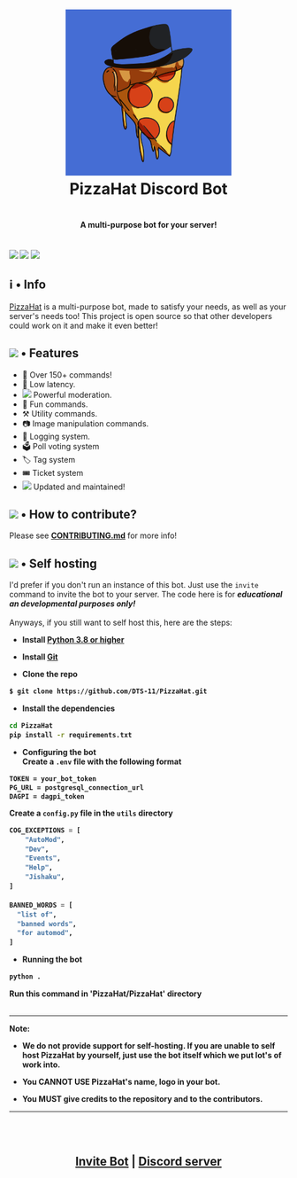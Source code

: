 <h1 align="center">
    <img src="https://github.com/DTS-11/PizzaHat/blob/main/assets/bot-logo.png" width="300" height="300"/> <br>
PizzaHat Discord Bot <h1/>
	
<h4 align="center"> A multi-purpose bot for your server! <h4/>
  </a><br>
  <img src="https://img.shields.io/badge/discord.py-2.3.2-blue?style=flat" />
  <img src="https://img.shields.io/badge/Python-3.11-green?style=flat&logo=python" />
  <img src="https://github.com/DTS-11/PizzaHat/actions/workflows/codeql-analysis.yml/badge.svg" />
</h1>
	

## ℹ️ • Info

[PizzaHat](https://pizzahat.netlify.app) is a multi-purpose bot, made to satisfy your needs, as well as your server's needs too! This project is open source so that other developers could work on it and make it even better!

	
## <img src="https://cdn.discordapp.com/emojis/800797566471897088.png?size=80" height="30px"> • Features

- 📌 Over 150+ commands! </li> <!-- - 🔼 95%+ uptime. </li> -->
- 🏓 Low latency. </li>
- <img src="https://cdn.discordapp.com/emojis/847248846526087239.png?size=80" height="19px"> Powerful moderation. </li> <!-- - 🚀 Activities. </li> -->
- 🥳 Fun commands. </li>
- ⚒️ Utility commands. </li>
- 📷 Image manipulation commands. </li> <!-- - 🎵 Music commands. </li> -->
- 📔 Logging system. </li>
- 🗳 Poll voting system </li>
- 🏷 Tag system </li>
- 🎟 Ticket system </li>
- <img src="https://cdn.discordapp.com/emojis/809170074006192130.png?size=80" height="19px"> Updated and maintained! </li>
	
## <img src='https://cdn.discordapp.com/emojis/802615573556363284.png?size=80' height="30px"> • How to contribute?

Please see **[CONTRIBUTING.md](https://github.com/DTS-11/PizzaHat/blob/main/CONTRIBUTING.md)** for more info!
	
## <img src="https://cdn.discordapp.com/emojis/802615572080099378.png?size=80" height="30px"> • Self hosting

I'd prefer if you don't run an instance of this bot. Just use the `invite` command to invite the bot to your server. The code here is for **_educational an developmental purposes only!_** <br>\
Anyways, if you still want to self host this, here are the steps:
<b>
- Install [Python 3.8 or higher](https://www.python.org/downloads/)

- Install [Git](https://git-scm.com/downloads)

- Clone the repo
```bash
$ git clone https://github.com/DTS-11/PizzaHat.git
```

- Install the dependencies
```bash
cd PizzaHat
pip install -r requirements.txt
```

- Configuring the bot <br>
Create a `.env` file with the following format
```
TOKEN = your_bot_token
PG_URL = postgresql_connection_url
DAGPI = dagpi_token
```
Create a `config.py` file in the `utils` directory
```py
COG_EXCEPTIONS = [
    "AutoMod",
    "Dev",
    "Events",
    "Help",
    "Jishaku",
]

BANNED_WORDS = [
  "list of",
  "banned words",
  "for automod",
]
```

- Running the bot
```bash
python .
```
Run this command in 'PizzaHat/PizzaHat' directory \
<br>
****
Note: 

- We do not provide support for self-hosting. If you are unable to self host PizzaHat by yourself, just use the bot itself which we put lot's of work into.

- You CANNOT USE PizzaHat's name, logo in your bot.

- You MUST give credits to the repository and to the contributors.
****
<br>


<!-- Please DON'T run an instance of this bot. The code here is for **educational and development purpose only!** Instead, I'd recommend inviting the bot. And the bot is not made to be configurable. 

If you decide to run your own instance, you should change the necessary things and give credits to the repo and it's contributors.We **WILL NOT** provide support on self-hosting -->

<br>
<h2 align="center"> <a href="https://dsc.gg/pizza-invite">Invite Bot</a> | <a href="https://discord.gg/WhNVDTF">Discord server</a> <h2/>
